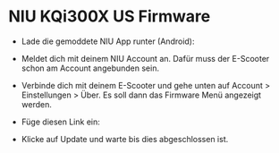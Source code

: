 <h1>NIU KQi300X US Firmware</h1>

- Lade die gemoddete NIU App runter (Android):
- Meldet dich mit deinem NIU Account an. Dafür muss der E-Scooter schon am Account angebunden sein.
- Verbinde dich mit deinem E-Scooter und gehe unten auf Account > Einstellungen > Über. Es soll dann das Firmware Menü angezeigt werden.
-  Füge diesen Link ein:

- Klicke auf Update und warte bis dies abgeschlossen ist.
